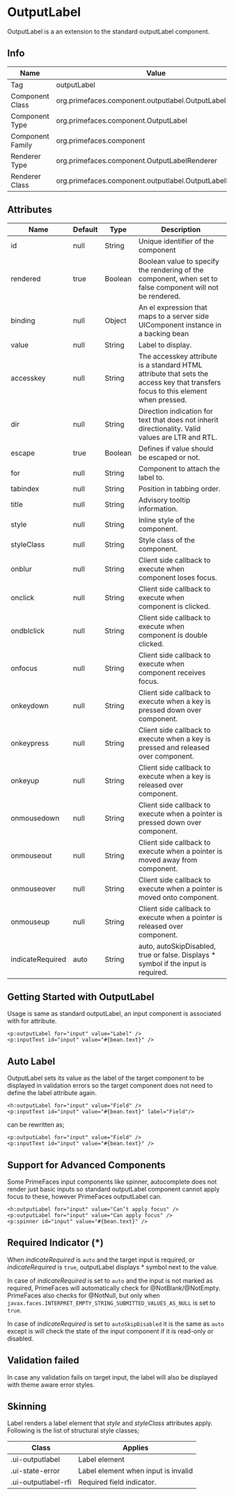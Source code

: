 # OutputLabel

OutputLabel is a an extension to the standard outputLabel component.

## Info

| Name | Value |
| --- | --- |
| Tag | outputLabel
| Component Class | org.primefaces.component.outputlabel.OutputLabel
| Component Type | org.primefaces.component.OutputLabel
| Component Family | org.primefaces.component |
| Renderer Type | org.primefaces.component.OutputLabelRenderer
| Renderer Class | org.primefaces.component.outputlabel.OutputLabelRenderer

## Attributes

| Name | Default | Type | Description | 
| --- | --- | --- | --- |
id | null | String | Unique identifier of the component
rendered | true | Boolean | Boolean value to specify the rendering of the component, when set to false component will not be rendered.
binding | null | Object | An el expression that maps to a server side UIComponent instance in a backing bean
value | null | String | Label to display.
accesskey | null | String | The accesskey attribute is a standard HTML attribute that sets the access key that transfers focus to this element when pressed.
dir | null | String | Direction indication for text that does not inherit directionality. Valid values are LTR and RTL.
escape | true | Boolean | Defines if value should be escaped or not.
for | null | String | Component to attach the label to.
tabindex | null | String | Position in tabbing order.
title | null | String | Advisory tooltip information.
style | null | String | Inline style of the component.
styleClass | null | String | Style class of the component.
onblur | null | String | Client side callback to execute when component loses focus.
onclick | null | String | Client side callback to execute when component is clicked.
ondblclick | null | String | Client side callback to execute when component is double clicked.
onfocus | null | String | Client side callback to execute when component receives focus.
onkeydown | null | String | Client side callback to execute when a key is pressed down over component.
onkeypress | null | String | Client side callback to execute when a key is pressed and released over component.
onkeyup | null | String | Client side callback to execute when a key is released over component.
onmousedown | null | String | Client side callback to execute when a pointer is pressed down over component.
onmouseout | null | String | Client side callback to execute when a pointer is moved away from component.
onmouseover | null | String | Client side callback to execute when a pointer is moved onto component.
onmouseup | null | String | Client side callback to execute when a pointer is released over component.
indicateRequired | auto | String | auto, autoSkipDisabled, true or false. Displays * symbol if the input is required.

## Getting Started with OutputLabel
Usage is same as standard outputLabel, an input component is associated with for attribute.

```xhtml
<p:outputLabel for="input" value="Label" />
<p:inputText id="input" value="#{bean.text}" />
```

## Auto Label
OutputLabel sets its value as the label of the target component to be displayed in validation errors
so the target component does not need to define the label attribute again.

```xhtml
<h:outputLabel for="input" value="Field" />
<p:inputText id="input" value="#{bean.text}" label="Field"/>
```
can be rewritten as;

```xhtml
<p:outputLabel for="input" value="Field" />
<p:inputText id="input" value="#{bean.text}" />
```

## Support for Advanced Components
Some PrimeFaces input components like spinner, autocomplete does not render just basic inputs so
standard outputLabel component cannot apply focus to these, however PrimeFaces outputLabel can.

```xhtml
<h:outputLabel for="input" value="Can’t apply focus" />
<p:outputLabel for="input" value="Can apply focus" />
<p:spinner id="input" value="#{bean.text}" />
```

## Required Indicator (*)
When _indicateRequired_ is `auto` and the target input is required, or _indicateRequired_ is `true`, outputLabel displays * symbol next to the value.

In case of _indicateRequired_ is set to `auto` and the input is not marked as required, PrimeFaces will automatically check for @NotBlank/@NotEmpty.
PrimeFaces also checks for @NotNull, but only when `javax.faces.INTERPRET_EMPTY_STRING_SUBMITTED_VALUES_AS_NULL` is set to `true`.

In case of _indicateRequired_ is set to `autoSkipDisabled` it is the same as `auto` except is will check the state of the 
input component if it is read-only or disabled.

## Validation failed
In case any validation fails on target input, the label will also be displayed with theme aware error styles.

## Skinning
Label renders a label element that _style_ and _styleClass_ attributes apply. Following is the list of
structural style classes;

| Class | Applies | 
| --- | --- | 
.ui-outputlabel | Label element
.ui-state-error | Label element when input is invalid
.ui-outputlabel-rfi | Required field indicator.
